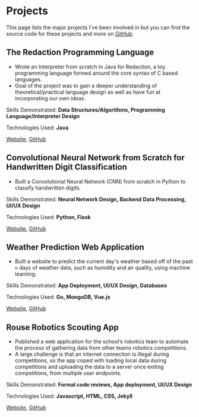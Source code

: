 # Projects

This page lists the major projects I've been involved in but you can find the source code for these projects and more on [GitHub](https://github.com/harbom).

## The Redaction Programming Language
- Wrote an Interpreter from scratch in Java for Redaction, a toy programming language formed around the core syntax of C based languages.
- Goal of the project was to gain a deeper understanding of theoretical/practical language design as well as have fun at incorporating our own ideas.

Skills Demonstrated: **Data Structures/Algorithms, Programming Language/Interpreter Design**

Technologies Used: **Java**

[Website](), [GitHub](https://github.com/harbom/Redaction-Programming-Language)

## Convolutional Neural Network from Scratch for Handwritten Digit Classification
- Built a Convolutional Neural Network (CNN) from scratch in Python to classify handwritten digits.

Skills Demonstrated: **Neural Network Design, Backend Data Processing, UI/UX Design**

Technologies Used: **Python, Flask**

[Website](), [GitHub](https://github.com/harbom/Digit-Classifier-Web-App)

## Weather Prediction Web Application
- Built a website to predict the current day's weather based off of the past `n` days of weather data, such as humidity and air quality, using machine learning.

Skills Demonstrated: **App Deployment, UI/UX Design, Databases**

Technologies Used: **Go, MongoDB, Vue.js**

[Website](), [GitHub](https://github.com/harbom/Weather-Prediction)

## Rouse Robotics Scouting App
- Published a web application for the school’s robotics team to automate the process of gathering data from other teams robotics competitions.
- A large challenge is that an internet connection is illegal during competitions, so the app coped with loading local data during competitions and uploading the data to a server once exiting competitions, from multiple user endpoints.

Skills Demonstrated: **Formal code reviews, App deployment, UI/UX Design**

Technologies Used: **Javascript, HTML, CSS, Jekyll**

[Website](https://scouting.rouserobotics.com), [GitHub](https://github.com/Team6321/Scouting_App)